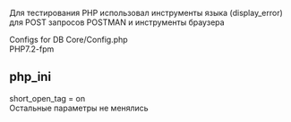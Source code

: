 Для тестирования PHP использовал инструменты языка (display_error)<br>
для POST запросов POSTMAN и инструменты браузера

Configs for DB Core/Config.php<br>
PHP7.2-fpm

## php_ini
short_open_tag = on
<br>
Остальные параметры не менялись


